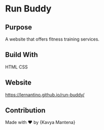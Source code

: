 # Run Buddy

## Purpose
A website that offers fitness training services.

## Build With
HTML
CSS

## Website
https://lernantino.github.io/run-buddy/

## Contribution
Made with ❤️ by {Kavya Mantena}
